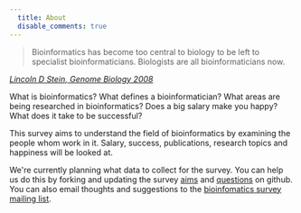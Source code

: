 ```yaml
--- 
  title: About
  disable_comments: true
---
```


> Bioinformatics has become too central to biology to be left to specialist bioinformaticians. Biologists are all bioinformaticians now.

<cite><a href="http://genomebiology.com/content/9/12/114">Lincoln D Stein, Genome Biology 2008</a></cite>

What is bioinformatics? What defines a bioinformatician? What areas are being
researched in bioinformatics? Does a big salary make you happy? What does it
take to be successful?

This survey aims to understand the field of bioinformatics by examining the
people whom work in it. Salary, success, publications, research topics and
happiness will be looked at.

We're currently planning what data to collect for the survey. You can help us do this
by forking and updating the survey [aims] and [questions] on
github. You can also email thoughts and suggestions to the [bioinfomatics
survey mailing list][mailinglist].

[questions]: https://github.com/michaelbarton/bioinformatics-career-survey/blob/develop/2011/questions.yml
[aims]: http://github.com/michaelbarton/bioinformatics-career-survey/blob/develop/aims.txt
[mailinglist]: mailto:bioinfsurvey@librelist.com

